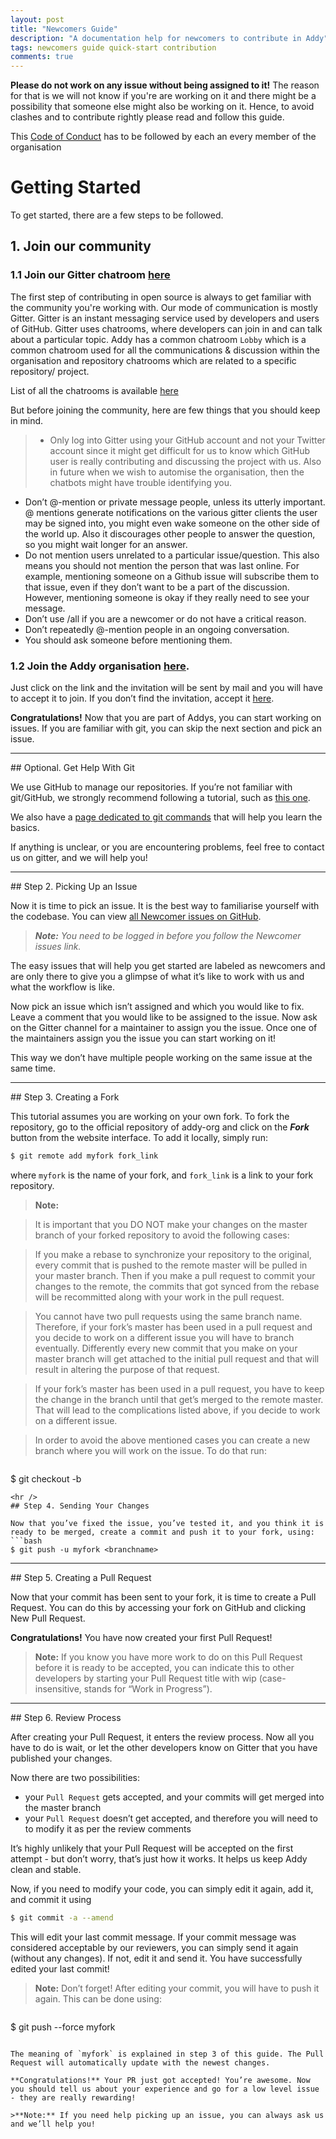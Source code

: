 ```yaml
---
layout: post
title: "Newcomers Guide"
description: "A documentation help for newcomers to contribute in Addy"
tags: newcomers guide quick-start contribution
comments: true
---
```


**Please do not work on any issue without being assigned to it!** The reason for that is we will not know if you're are working on it and there might be a possibility that someone else might also be working on it. Hence, to avoid clashes and to contribute rightly please read and follow this guide.


This [Code of Conduct](../code-of-conduct/) has to be followed by each an every member of the organisation


# Getting Started
To get started, there are a few steps to be followed.

## 1. Join our community
### 1.1 Join our Gitter chatroom [here](https://gitter.im/addy-org/Lobby)

The first step of contributing in open source is always to get familiar with the community you're working with. Our mode of communication is mostly Gitter. Gitter is an instant messaging service used by developers and users of GitHub. Gitter uses chatrooms, where developers can join in and can talk about a particular topic. Addy has a common chatroom `Lobby` which is a common chatroom used for all the communications & discussion within the organisation and repository chatrooms which are related to a specific repository/ project.

List of all the chatrooms is available [here](https://gitter.im/addy-org)

But before joining the community, here are few things that you should keep in mind.
> - Only log into Gitter using your GitHub account and not your Twitter account since it might get difficult for us to know which GitHub user is really contributing and discussing the project with us. Also in future when we wish to automise the organisation, then the chatbots might have trouble identifying you.
- Don’t @-mention or private message people, unless its utterly important. @ mentions generate notifications on the various gitter clients the user may be signed into, you might even wake someone on the other side of the world up. Also it discourages other people to answer the question, so you might wait longer for an answer.
- Do not mention users unrelated to a particular issue/question. This also means you should not mention the person that was last online. For example, mentioning someone on a Github issue will subscribe them to that issue, even if they don’t want to be a part of the discussion. However, mentioning someone is okay if they really need to see your message.
- Don’t use /all if you are a newcomer or do not have a critical reason.
- Don’t repeatedly @-mention people in an ongoing conversation.
- You should ask someone before mentioning them.

### 1.2 Join the Addy organisation [here](http://bit.ly/JoinAddy).

Just click on the link and the invitation will be sent by mail and you will have to accept it to join. If you don’t find the invitation, accept it [here](https://github.com/addy-org/).


**Congratulations!** Now that you are part of Addys, you can start working on issues. If you are familiar with git, you can skip the next section and pick an issue.
<hr />
## Optional. Get Help With Git

We use GitHub to manage our repositories. If you’re not familiar with git/GitHub, we strongly recommend following a tutorial, such as [this one](https://try.github.io/levels/1/challenges/1).

We also have a [page dedicated to git commands](../git-tutorial/) that will help you learn the basics.

If anything is unclear, or you are encountering problems, feel free to contact us on gitter, and we will help you!
<hr />
## Step 2. Picking Up an Issue

Now it is time to pick an issue. It is the best way to familiarise yourself with the codebase. You can view [all Newcomer issues on GitHub](https://github.com/search?utf8=%E2%9C%93&q=is%3Aopen+is%3Aissue+user%3Aaddy-org+label%3Anewcomers+no%3Aassignees).

> ***Note:*** *You need to be logged in before you follow the Newcomer issues link.*

The easy issues that will help you get started are labeled as newcomers and are only there to give you a glimpse of what it’s like to work with us and what the workflow is like.

Now pick an issue which isn’t assigned and which you would like to fix. Leave a comment that you would like to be assigned to the issue. Now ask on the Gitter channel for a maintainer to assign you the issue. Once one of the maintainers assign you the issue you can start working on it!

This way we don’t have multiple people working on the same issue at the same time.
<hr />
## Step 3. Creating a Fork

This tutorial assumes you are working on your own fork. To fork the repository, go to the official repository of addy-org and click on the ***Fork*** button from the website interface. To add it locally, simply run:
```bash
$ git remote add myfork fork_link
```
where `myfork` is the name of your fork, and `fork_link` is a link to your fork repository.
>**Note:**

>It is important that you DO NOT make your changes on the master branch of your forked repository to avoid the following cases:

>If you make a rebase to synchronize your repository to the original, every commit that is pushed to the remote master will be pulled in your master branch. Then if you make a pull request to commit your changes to the remote, the commits that got synced from the rebase will be recommitted along with your work in the pull request.

>You cannot have two pull requests using the same branch name. Therefore, if your fork’s master has been used in a pull request and you decide to work on a different issue you will have to branch eventually. Differently every new commit that you make on your master branch will get attached to the initial pull request and that will result in altering the purpose of that request.

>If your fork’s master has been used in a pull request, you have to keep the change in the branch until that get’s merged to the remote master. That will lead to the complications listed above, if you decide to work on a different issue.

>In order to avoid the above mentioned cases you can create a new branch where you will work on the issue. To do that run:

>```bash
$ git checkout -b <branchname>
```
<hr />
## Step 4. Sending Your Changes

Now that you’ve fixed the issue, you’ve tested it, and you think it is ready to be merged, create a commit and push it to your fork, using:
```bash
$ git push -u myfork <branchname>
```
<hr />
## Step 5. Creating a Pull Request

Now that your commit has been sent to your fork, it is time to create a Pull Request. You can do this by accessing your fork on GitHub and clicking New Pull Request.

**Congratulations!** You have now created your first Pull Request!

>**Note:** If you know you have more work to do on this Pull Request before it is ready to be accepted, you can indicate this to other developers by starting your Pull Request title with wip (case-insensitive, stands for “Work in Progress”).
<hr />
## Step 6. Review Process

After creating your Pull Request, it enters the review process. Now all you have to do is wait, or let the other developers know on Gitter that you have published your changes.

Now there are two possibilities:

- your `Pull Request` gets accepted, and your commits will get merged into the master branch
- your `Pull Request` doesn’t get accepted, and therefore you will need to to modify it as per the review comments

It’s highly unlikely that your Pull Request will be accepted on the first attempt - but don’t worry, that’s just how it works. It helps us keep Addy clean and stable.

Now, if you need to modify your code, you can simply edit it again, add it, and commit it using
```bash
$ git commit -a --amend
```
This will edit your last commit message. If your commit message was considered acceptable by our reviewers, you can simply send it again (without any changes). If not, edit it and send it. You have successfully edited your last commit!

> **Note:** Don’t forget! After editing your commit, you will have to push it again. This can be done using:

>```bash
$ git push --force myfork
```

The meaning of `myfork` is explained in step 3 of this guide. The Pull Request will automatically update with the newest changes.

**Congratulations!** Your PR just got accepted! You’re awesome. Now you should tell us about your experience and go for a low level issue - they are really rewarding!

>**Note:** If you need help picking up an issue, you can always ask us and we’ll help you!
